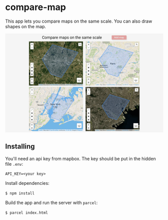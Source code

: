 # compare-map

This app lets you compare maps on the same scale. You can also draw shapes on the map.

![Image of Yaktocat](images/screen-map.png)

## Installing

You'll need an api key from mapbox. The key should be put in the hidden file `.env`:
```
API_KEY=<your key>
```
Install dependencies:

```$ npm install```

Build the app and run the server with `parcel`:

`$ parcel index.html`
